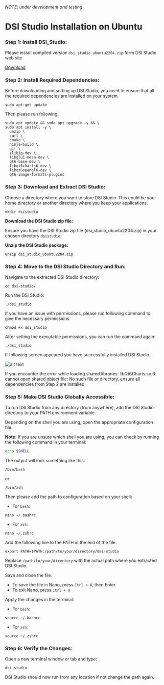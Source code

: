 ###### NOTE: under development and testing

# DSI Studio Installation on Ubuntu 

### Step 1: Install DSI_Studio:

Please install compiled version `dsi_studio_ubuntu2204.zip` form DSI Studio web site

[Download](https://dsi-studio.labsolver.org/download.html)

### Step 2: Install Required Dependencies:

Before downloading and setting up DSI Studio, you need to ensure that all the required dependencies are installed on your system.

```
sudo apt-get update
```

Then please run following:

```
sudo apt update && sudo apt upgrade -y && \
sudo apt install -y \
  unzip \
  curl \
  cmake \
  ninja-build \
  git \
  zlib1g-dev \
  libglu1-mesa-dev \
  qt6-base-dev \
  libqt6charts6-dev \
  libqt6opengl6-dev \
  qt6-image-formats-plugins
```


### Step 3: Download and Extract DSI Studio:

Choose a directory where you want to store DSI Studio. This could be your home directory or another directory where you keep your applications.

```
mkdir dsistudio
```

**Download the DSI Studio zip file:**

Ensure you have the DSI Studio zip file (dsi_studio_ubuntu2204.zip) in your chosen directory `dsistudio`.

**Unzip the DSI Studio package:**

```
unzip dsi_studio_ubuntu2204.zip
```

### Step 4: Move to the DSI Studio Directory and Run:

Navigate to the extracted DSI Studio directory:

```
cd dsi-studio/
```

Run the DSI Studio:

```
./dsi_studio
```

If you have an issue with permissions, please run following command to give the necessary permissions:

```
chmod +x dsi_studio
```

After setting the executable permissions, you can run the command again:

```
./dsi_studio
```


If following screen appeared you have successfully installed DSI Studio. 

![alt text](img/image.png)

If you encounter the error while loading shared libraries: libQt6Charts.so.6: cannot open shared object file: No such file or directory, ensure all dependencies from Step 2 are installed.

### Step 5: Make DSI Studio Globally Accessible:

To run DSI Studio from any directory (from anywhere), add the DSI Studio directory to your PATH environment variable.


Depending on the shell you are using, open the appropriate configuration file:

**Note:** If you are unsure which shell you are using, you can check by running the following command in your terminal:

```bash
echo $SHELL
```

The output will look something like this:

```
/bin/bash
```

or

```
/bin/zsh
```

Then please add the path to configuration based on your shell:

- For `bash`:

```
nano ~/.bashrc
```

- For `zsh`:

```
nano ~/.zshrc
```

Add the following line to the PATH in the end of the file:

```
export PATH=$PATH:/path/to/your/directory/dsi-studio
```

Replace `/path/to/your/directory` with the actual path where you extracted DSI Studio.

Save and close the file:
- To save the file in Nano, press `Ctrl + O`, then Enter.
- To exit Nano, press `Ctrl + X`

Apply the changes in the terminal:


- For `bash`:

```
source ~/.bashrc
```

- For `zsh`:

```
source ~/.zshrc
```

### Step 6: Verify the Changes:

Open a new terminal window or tab and type:

```
dsi_studio
```

DSI Studio should now run from any location if not change the path again. 





